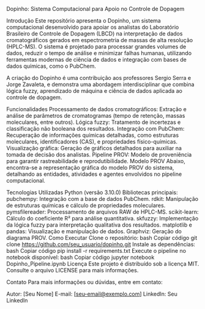 Dopinho: Sistema Computacional para Apoio no Controle de Dopagem

Introdução
Este repositório apresenta o Dopinho, um sistema computacional desenvolvido para apoiar os analistas do Laboratório Brasileiro de Controle de Dopagem (LBCD) na interpretação de dados cromatográficos gerados em espectrometria de massas de alta resolução (HPLC-MS). O sistema é projetado para processar grandes volumes de dados, reduzir o tempo de análise e minimizar falhas humanas, utilizando ferramentas modernas de ciência de dados e integração com bases de dados químicas, como o PubChem.

A criação do Dopinho é uma contribuição aos professores Sergio Serra e Jorge Zavaleta, e demonstra uma abordagem interdisciplinar que combina lógica fuzzy, aprendizado de máquina e ciência de dados aplicada ao controle de dopagem.

Funcionalidades
Processamento de dados cromatográficos: Extração e análise de parâmetros de cromatogramas (tempo de retenção, massas moleculares, entre outros).
Lógica fuzzy: Tratamento de incertezas e classificação não booleana dos resultados.
Integração com PubChem: Recuperação de informações químicas detalhadas, como estruturas moleculares, identificadores (CAS), e propriedades físico-químicas.
Visualização gráfica: Geração de gráficos detalhados para auxiliar na tomada de decisão dos analistas.
Pipeline PROV: Modelo de proveniência para garantir rastreabilidade e reprodutibilidade.
Modelo PROV
Abaixo, encontra-se a representação gráfica do modelo PROV do sistema, detalhando as entidades, atividades e agentes envolvidos no pipeline computacional.


Tecnologias Utilizadas
Python (versão 3.10.0)
Bibliotecas principais:
pubchempy: Integração com a base de dados PubChem.
rdkit: Manipulação de estruturas químicas e cálculo de propriedades moleculares.
pymsfilereader: Processamento de arquivos RAW de HPLC-MS.
scikit-learn: Cálculo do coeficiente R² para análise quantitativa.
skfuzzy: Implementação da lógica fuzzy para interpretação qualitativa dos resultados.
matplotlib e pandas: Visualização e manipulação de dados.
Graphviz: Geração do diagrama PROV.
Como Executar
Clone o repositório:
bash
Copiar código
git clone https://github.com/seu_usuario/dopinho.git
Instale as dependências:
bash
Copiar código
pip install -r requirements.txt
Execute o pipeline no notebook disponível:
bash
Copiar código
jupyter notebook Dopinho_Pipeline.ipynb
Licença
Este projeto é distribuído sob a licença MIT. Consulte o arquivo LICENSE para mais informações.

Contato
Para mais informações ou dúvidas, entre em contato:

Autor: [Seu Nome]
E-mail: [seu-email@exemplo.com]
LinkedIn: Seu LinkedIn
